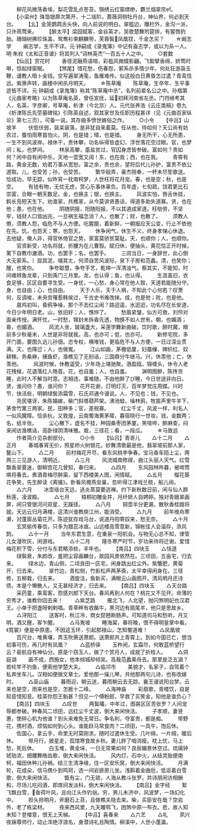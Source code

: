 <!-- { "loadSidebar": true } -->
　　柳花风微荡香埃，梨花雪乱点苍苔。锦绣云红窗缥缈，麝兰烟翠帘。
　　【小梁州】珠箔银屏次第开，十二瑶阶。蔷薇洞侧牡丹台，神仙界，何必到天台。
　　【幺】金笼鹦鹉舌头快，向人前说的明白。翠槛边，雕栏外，金沟一派，只许燕莺来。
　　【醉太平】梁园赋客，金谷英才。吴歌楚舞玳筵排，有猩唇豹胎。珊瑚树拂珍珠盖，鸳鸯衫束麒麟带，芙蓉鬓凤凰钗，千金怎买？
　　☆阚志学
　　阚志学，生平不详。元·钟嗣成《录鬼簿》中记有盍志学，或以为系一人。明·朱权《太和正音谱》将其列入“词林英杰”一百五十人之中。
　　○套数
　　【仙吕】赏花时
　　香径泥融燕语喧，彩槛风微蝶影翩。飞絮擘香绵，娇莺时啭，惊起绿窗眠。
　　【煞尾】惜花愁，伤春怨，萦系杀多情少年。何处狂游袅玉鞭，谩教人暗卜金钱。空写遍翠涛笺，鱼雁难传。似这般白日黄昏怎过遣？青鸾信远。紫箫声转，画楼中闲杀月明天。
　　☆陈草庵
　　陈草庵，生卒年、生平事迹皆不详。元·钟嗣成《录鬼簿》称其“陈草庵中丞”，名列前辈名公之中。孙楷第《元曲家考略》以为陈草庵名英，曾任宣抚，延初拜河南省左丞。门岿继考其人，名英，字彦卿，号草庵，析津（今北京）人。元代张养浩《云庄类稿》卷九《析津陈氏先茔墓碑铭》引陈英自述，叙其家世及任职历程甚详（见《元曲百家纵论》第七三页），可备一说。其存曲多愤世嫉俗之作。
　　○小令
　　【中吕】山坡羊
　　伏低伏弱，装呆装落，是非犹自来着莫。任从他，待如何？天公尚有妨农过，蚕怕雨寒苗怕火。阴，也是错；晴，也是错。
　　身无所干，心无所患，一生不到风波岸。禄休干，贵休攀，功名纵得皆虚幻，浮世落花空过眼。官，也梦间；私，也梦间。
　　林泉高攀，齑盐贫过，官囚身虑皆参破。富如何？贵如何？闲中自有闲中乐，天地一壶宽又阔！东，也在我；西，也在我。
　　青霄有路，黄金无数，劝君万事从宽恕。富之余，贵也余，望将后代儿孙护，富贵不依公道取。儿，也受苦；孙，也受苦。
　　繁华般弄，豪杰陪奉，一杯未尽笙歌送。恰成功，早无踪，似昨宵一枕南柯梦，人世枉将花月宠。春，也是空；秋，也是空。
　　有钱有物，无忧无虑，赏心乐事休辜负。百年虚，七旬疏，饶君更比石崇富，合眼一朝天数足。金，也换主；银，也换主。
　　风波实怕，唇舌休挂，鹤长凫短天生下。劝渔家，共樵家，从今莫讲贤愚话，得道多助失道寡。贤，也在他；愚，也在他。
　　阴随阴报，阳随阳报，不以其道成家道。枉劬劳，不坚牢，钱财人口皆凶兆，一旦祸生福怎消？人，也散了；财，也散了。
　　须教人倦，须教人怨，临危不与人方便。吃腥膻，着新鲜，一朝报应天公变，行止不依他在先。饥，也怨天；寒，也怨天。
　　休争闲气，休生不义，终身孝悌心休退。去他疑，俺人非，得官休倚官之势，家富莫骄贫莫耻。天，也顺你；人，也顺你。
　　官资新受，功名将就，折腰为在儿曹彀。赋归休，便抽头，黄花恰正开时候，篱下自教巾漉酒。功，也罢手；名，也罢手。
　　三闾当日，一身辞世，此心倒大无萦系。氵屈其泥，啜其ㄤ，何须自苦风波际，泉下子房和范蠡。清，也笑你；醒，也笑你。
　　争夸聪慧，争夸手艺，乾坤一浑清浊气。察其实，不能知，时间难辨鱼龙辈，只到禹门三月里。龙，也认得；鱼，也认得。
　　生涯虽旧，衣食足够，区区自要寻生受。一身忧，一心愁，身心常在他人彀，天道若能随分守。身，也自由；心，也自由。
　　天于人乐，天于人祸，不知此个心何若？叹萧何，反调唆，未央宫罹惹韩侯过，千古史书难改抹。成，也是他；败，也是他。
　　晨鸡初叫，昏鸦争噪，那个不去红尘闹？路迢遥，水迢迢，功名尽在长安道，今日少年明日老。山，依旧好；人，憔悴了。
　　愁眉紧皱，仙方可救，刘伶对面亲传授。满怀忧，一时愁，锦封未拆香先透，物换不如人世有。朝，也媚酒；昏，也媚酒。
　　风流人坐，玻璃盏大，采莲学舞新曲破。饮时歌，醉时魔，眼前多少秋毫末，人世是非将就我。高，也亦可；低，也亦可。
　　新修宅院，多开门面，要图久远儿孙佃。恣专权，横堆钱，更临危不与人方便，一日过深业贯满。天，也降愆；人，也做冤。
　　江山如画，茅檐低厦，妇蚕缫、婢织红、奴耕稼。务桑麻，捕鱼虾，渔樵见了无别话，三国鼎分牛继马。兴，休羡他；亡，休羡他。
　　风波时候，休教遥受，少年场上堪驰聚。酒盈瓯，锦缠头，休令人老花残候，花退落红人皓首。花，也自羞；人，也自羞。
　　渊明图醉，陈抟贪睡，此时人不解当时意。志相违，事难随，不由他醉了ぴ睡，今日世途非向日。贤，谁问你？愚，谁问你？
　　花开花谢，灯明灯灭，百年梦觉庄周蝶。兴时节，快活些，明朝绿鬓添霜雪，石氏邓通今谩说。人，不见也；钱，不见也。
　　尧民堪讶，朱陈婚嫁，柴门斜塔葫芦架。沸池蛙，噪林鸦，牧笛声里牛羊下，茅舍竹篱三两家。民，田种多；官，差税寡。
　　红尘千丈，风波一样，利名人一似风魔障。恰余杭，又敦煌，云南蜀海黄茅瘴，暮宿晓行一世妆。钱，金数两；名，纸半张。
　　尘心撇下，虚名不挂，种园桑枣团茅厦。笑喧哗，醉麻查，闷来闲访渔樵话，高卧绿阴清味雅。栽，三径花；看，一段瓜。
　　☆马致远
　　作者简介见杂剧部分。
　　○小令
　　【仙吕】青哥儿
　　△十二月
　　△正月
　　春城春宵无价，照星桥火树银花。妙舞清歌最是他，翡翠坡前那人家，鳌山下。
　　△二月
　　前村梅花开尽，看东风桃李争春。宝马香车陌上尘，两两三三见游人，清明近。
　　△三月
　　风流城南修禊，曲江头丽人天气。红雪飘香翠雾迷，御柳宫花几曾知，春归来。
　　△四月
　　东风园林昨暮，被啼莺唤将春去。煮酒青梅尽醉渠，留下西楼美人图，闲情赋。
　　△五月
　　榴花葵花争笑，先生醉读《离骚》。卧看风檐燕垒巢，忽听得江津戏兰桡，船儿闹。
　　△六月
　　冰壶瑶台天远，逃炎蒸莫要逃禅。约下新秋数日前，闲与仙人醉秋莲，凌波殿。
　　△七月
　　梧桐初雕金井，月纤妍人自娉婷。独对青娥翠画屏，闲只管银河问双星，无蹊径。
　　△八月
　　铜壶半分更漏，散秋香桂娥将就。天远云归月满楼，这清兴谁教庾江州，能消受。
　　△九月
　　前年维舟寒濑，对蓬窗丛菊花开。陈迹犹存戏马台，说道丹阳寄奴来，愁无奈。
　　△十月
　　玄冥偷传春信，只多为腊蕊冰痕。山远楼高雪意新，锦帐佳人会温存，添风韵。
　　△十一月
　　当年东君生意，在重泉一阳机会。与物无心总不知，律管儿女漫吹灰，闲游戏。
　　△十二月
　　隆冬寒严时节，岁功来待将迁谢。爱惜梅花积下雪，分付与东君略添些，丰年也。
　　【南吕】四块玉
　　△恬退
　　绿鬓衰，朱颜改，羞把尘容画麟台，故园风景依然在。三顷田，五亩宅，归去来。
　　绿水边，青山侧，二顷良田一区宅，闲身跳出红尘外。紫蟹肥，黄菊开，归去来。
　　翠竹边，青松侧，竹影松声两茅斋，太平幸得闲身在。三径修，五柳栽，归去来。
　　酒旋沽，鱼新买，满眼云山画图开，清风明月还诗债。本是个懒散人，又无甚经济才，归去来。
　　【南吕】四块玉
　　△天台路
　　采药童，乘鸾客，怨感刘郎下天台。春风再到人何在？桃花又不见开。命薄的穷秀才，谁教你回去来！
　　△紫芝路
　　雁北飞，人北望，抛闪煞明妃也汉君王。小单于把盏呀剌剌唱。青草畔有收酪牛，黑河边有扇尾羊，他只是思故乡。
　　△浔阳江
　　送客时，秋江冷，商女琵琶断肠声。可知道司马和愁听。月又明，酒又醒，客乍醒。
　　△马嵬坡
　　睡海棠，春将晚，恨不得明皇掌中看。《霓裳》便是中原患。不因这玉环，引起那禄山，怎知蜀道难！
　　△凤凰坡
　　百尺台，堆黄壤，弄玉吹箫送萧郎。送萧郎共上青霄上。到如今国已亡，想当初事可伤，再几时有凤凰？
　　△蓝桥驿
　　玉杵闲，玄霜尽，何敢蓝桥望行云？裴航自有神仙分。原是个窃玉人，做了个赏月人，成就了折桂人。
　　△洞庭湖
　　画不成，西施女，他本倾城却倾吴。高哉范蠡乘舟去。那里是泛五湖？若纶竿不钓鱼，便索他学楚大夫。
　　△临邛市
　　美貌才，名家子，自驾着个私奔坐车儿。汉相如便做文章士。爱他那一操儿琴，共他那两句儿诗，也有改嫁时。
　　△巫山庙
　　暮雨迎，朝云送，暮雨朝云去无踪。襄王谩说阳台梦。云来也是空，雨来也是空，怎捱十二峰。
　　△海神庙
　　彩扇歌，青楼饮，自是知音惜知音。桂英你怨王魁甚？但见一个傅粉郎，早救了买笑金，知他是谁负心？
　　【南吕】四块玉
　　△叹世
　　两鬓皤，中年过，图甚区区苦张罗？人间宠辱都参破。种春风二顷田，远红尘千丈波，倒大来闲快活。
　　子孝顺，妻贤惠，使碎心机为他谁？到头来难免无常日。争名利，夺富贵，都是痴。
　　带野花，携村酒，烦恼如何到心头。谁能跃马常食肉？二顷田，一具牛，饱后休。
　　佐国心，拿云手，命里无时莫刚求。随时过遣休生受。几叶绵，一片绸，暖后休。
　　带月行，披星走，孤馆寒食故乡秋。妻儿胖了咱消瘦。枕上忧，马上愁，死后休。
　　白玉堆，黄金垛，一日无常果如何？良辰媚景休空过。琉璃钟琥珀浓，细腰舞皓齿歌，倒大来闲快活。
　　风内灯，石中火，从结灵胎便南柯，福田休种儿孙祸。结三生清净缘，住一区安乐窝，倒大来闲快活。
　　月满轮，花成朵，信马携仆到鸣珂，选一间岩嵌房儿坐。浅斟着金曲卮，低讴着白雪歌，倒大来闲快活。
　　甑有尘，门无锁，人海从教斗张罗。共诗朋闲访相酬和，尽场儿吃闷酒，即席间发淡科，倒大来闲快活。
　　【南吕】金字经
　　絮飞飘白雪，香荷叶风，且向江头作钓翁。穷，男儿未济中，风波梦，一场幻化中。
　　担头担明月，斧磨石上苔，且做樵夫隐去来。柴，买臣安在哉？空岩外，老了栋梁材。
　　夜来西风里，九天雕鹗飞，困煞中原一布衣。悲，故人知未知？登楼意，恨无上天梯。
　　【中吕】喜春来
　　△六艺
　　△礼
　　夙兴夜寐尊师行，动止浑绝浮浪名，身潜诗礼且陶情。柳溪中，人世小蓬瀛。
